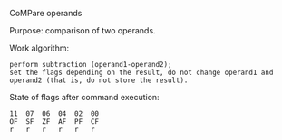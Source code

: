 CoMPare operands

Purpose: comparison of two operands.

Work algorithm:

    perform subtraction (operand1-operand2);
    set the flags depending on the result, do not change operand1 and operand2 (that is, do not store the result).

State of flags after command execution:

	11	07	06	04	02	00
	OF	SF	ZF	AF	PF	CF
	r 	r 	r 	r 	r	r